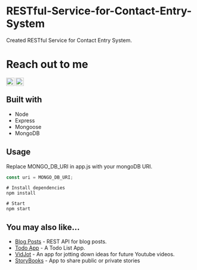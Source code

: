 # RESTful-Service-for-Contact-Entry-System
Created RESTful Service for Contact Entry System.


# Reach out to me
[<img align="left" alt="LinkedIn" width="22px" src="https://cdn.jsdelivr.net/npm/simple-icons@v3/icons/linkedin.svg" />](https://www.linkedin.com/in/prabhakargaddam/)
[<img align="left" alt="Gmail" width="22px" src="https://cdn.jsdelivr.net/npm/simple-icons@v3/icons/gmail.svg" />](<mailto:prabhakargaddam1729@gmail.com>)

<br/>

## Built with
 - Node
 - Express
 - Mongoose
 - MongoDB
 
## Usage
 Replace MONGO_DB_URI in app.js with your mongoDB URI.
```javascript
const uri = MONGO_DB_URI;
```

```
# Install dependencies
npm install

# Start 
npm start
```
## You may also like...

- [Blog Posts](https://github.com/prabha1729/RESTful-Service-Blog-Post) - REST API for blog posts.
- [Todo App](https://github.com/prabha1729/Todo-App) - A Todo List App.
- [VidJot](https://github.com/prabha1729/VidJot)  -  An app for jotting down ideas for future Youtube videos.
- [StoryBooks](https://github.com/prabha1729/StoryBooks) - App to share public or private stories
